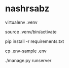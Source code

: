 # nashrsabz

virtualenv .venv

source .venv/bin/activate

pip install -r requirements.txt

cp .env-sample .env

./manage.py runserver
